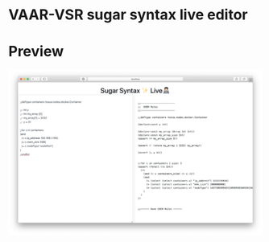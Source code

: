 # VAAR-VSR sugar syntax live editor

# Preview
![alt text][screenshot]

[screenshot]: https://raw.githubusercontent.com/g3org3/VAAR-VSR--sugar-syntax-live-editor/master/misc/live-sugar-syntax.png "Preview"
